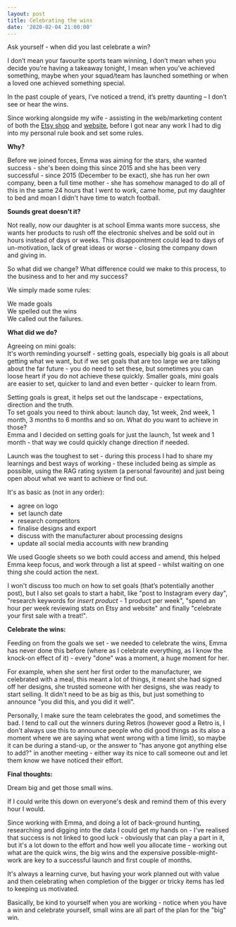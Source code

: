 ```yaml
---
layout: post
title: Celebrating the wins
date: '2020-02-04 21:00:00'
---
```

Ask yourself - when did you last celebrate a win?

I don’t mean your favourite sports team winning, I don’t mean when you decide you’re having a takeaway tonight, I mean when you’ve achieved something, maybe when your squad/team has launched something or when a loved one achieved something special.

In the past couple of years, I’ve noticed a trend, it’s pretty daunting – I don’t see or hear the wins.

Since working alongside my wife - assisting in the web/marketing content of both the <a href="https://www.etsy.com/uk/shop/bobbinandbumblebaby" title="check bobbin and bumble's shop on etsy">Etsy shop</a> and <a href="https://www.etsy.com/uk/shop/bobbinandbumblebaby" title="check bobbin and bumble's website">website</a>, before I got near any work I had to dig into my personal rule book and set some rules.

<strong>Why?</strong>

Before we joined forces, Emma was aiming for the stars, she wanted success - she's been doing this since 2015 and she has been very successful - since 2015 (December to be exact), she has run her own company, been a full time mother - she has somehow managed to do all of this in the same 24 hours that I went to work, came home, put my daughter to bed and moan I didn't have time to watch football.

<strong>Sounds great doesn't it?</strong>

Not really, now our daughter is at school Emma wants more success, she wants her products to rush off the electronic shelves and be sold out in hours instead of days or weeks.
This disappointment could lead to days of un-motivation, lack of great ideas or worse - closing the company down and giving in.

So what did we change? What difference could we make to this process, to the business and to her and my success?

We simply made some rules:

We made goals<br>
We spelled out the wins<br>
We called out the failures.

<strong>What did we do? </strong>

Agreeing on mini goals:<br>
It's worth reminding yourself - setting goals, especially big goals is all about getting what we want, but if we set goals that are too large we are talking about the far future - you do need to set these, but sometimes you can loose heart if you do not achieve these quickly. Smaller goals, mini goals are easier to set, quicker to land and even better - quicker to learn from.

Setting goals is great, it helps set out the landscape - expectations, direction and the truth.<br>
To set goals you need to think about: launch day, 1st week, 2nd week, 1 month, 3 months to 6 months and so on. What do you want to achieve in those?<br>
Emma and I decided on setting goals for just the launch, 1st week and 1 month - that way we could quickly change direction if needed.

Launch was the toughest to set - during this process I had to share my learnings and best ways of working - these included being as simple as possible, using the RAG rating system (a personal favourite) and just being open about what we want to achieve or find out.

It's as basic as (not in any order):<br>
- agree on logo<br>
- set launch date<br>
- research competitors<br>
- finalise designs and export<br>
- discuss with the manufacturer about processing designs<br>
- update all social media accounts with new branding<br>

We used Google sheets so we both could access and amend, this helped Emma keep focus, and work through a list at speed - whilst waiting on one thing she could action the next.

I won't discuss too much on how to set goals (that’s potentially another post), but I also set goals to start a habit, like "post to Instagram every day", "research keywords for *insert product* - 1 product per week", "spend an hour per week reviewing stats on Etsy and website" and finally "celebrate your first sale with a treat!".


<strong>Celebrate the wins:</strong>

Feeding on from the goals we set - we needed to celebrate the wins, Emma has never done this before (where as I celebrate everything, as I know the knock-on effect of it) - every "done" was a moment, a huge moment for her.

For example, when she sent her first order to the manufacturer, we celebrated with a meal, this meant a lot of things, it meant she had signed off her designs, she trusted someone with her designs, she was ready to start selling. It didn't need to be as big as this, but just something to announce "you did this, and you did it well".

Personally, I make sure the team celebrates the good, and sometimes the bad. I tend to call out the winners during Retros (however good a Retro is, I don't always use this to announce people who did good things as its also a moment where we are saying what went wrong with a time limit), so maybe it can be during a stand-up, or the answer to "has anyone got anything else to add?" in another meeting - either way its nice to call someone out and let them know we have noticed their effort.

<strong>Final thoughts:</strong>

Dream big and get those small wins.<br>

If I could write this down on everyone's desk and remind them of this every hour I would.

Since working with Emma, and doing a lot of back-ground hunting, researching and digging into the data I could get my hands on - I've realised that success is not linked to good luck - obviously that can play a part in it, but it's a lot down to the effort and how well you allocate time - working out what are the quick wins, the big wins and the expensive possible-might-work are key to a successful launch and first couple of months.

It's always a learning curve, but having your work planned out with value and then celebrating when completion of the bigger or tricky items has led to keeping us motivated.

Basically, be kind to yourself when you are working - notice when you have a win and celebrate yourself, small wins are all part of the plan for the "big" win.